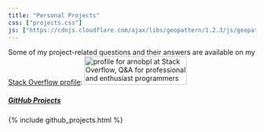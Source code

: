 ```yaml
---
title: "Personal Projects"
css: ["projects.css"]
js: ["https://cdnjs.cloudflare.com/ajax/libs/geopattern/1.2.3/js/geopattern.min.js", "projects.js"]
---
```

Some of my project-related questions and their answers are available on my <a href="https://stackoverflow.com/users/2548628/arnobpl" target="_blank" onclick="trackOutboundLink('https://stackoverflow.com/users/2548628/arnobpl')">Stack Overflow profile</a>:
<a class="badge" href="https://stackoverflow.com/users/2548628/arnobpl" target="_blank" onclick="trackOutboundLink('https://stackoverflow.com/users/2548628/arnobpl')">
<img class="hoverable z-depth-1" src="https://stackoverflow.com/users/flair/2548628.png?theme=dark" width="208" height="58" alt="profile for arnobpl at Stack Overflow, Q&amp;A for professional and enthusiast programmers" title="profile for arnobpl at Stack Overflow, Q&amp;A for professional and enthusiast programmers">
</a>

<!-- Some of my project videos are available on my <a href="https://www.youtube.com/user/arnobpl" target="_blank" onclick="trackOutboundLink('https://www.youtube.com/user/arnobpl')">YouTube channel</a>. -->

##### <a href="{{site.github_profile}}" target="_blank" onclick="trackOutboundLink('{{site.github_profile}}')"><b>GitHub Projects</b></a>
{% include github_projects.html %}